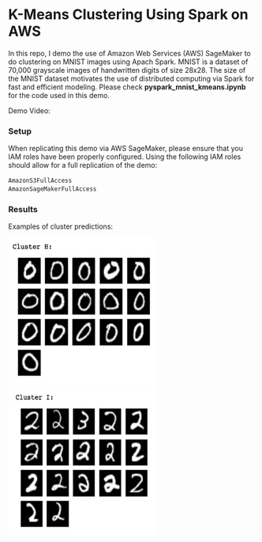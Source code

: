 # K-Means Clustering Using Spark on AWS

In this repo, I demo the use of Amazon Web Services (AWS) SageMaker to do clustering on MNIST images using Apach Spark. MNIST is a dataset of 70,000 grayscale images of handwritten digits of size 28x28. The size of the MNIST dataset motivates the use of distributed computing via Spark for fast and efficient modeling. Please check **pyspark_mnist_kmeans.ipynb** for the code used in this demo.

Demo Video:

### Setup

When replicating this demo via AWS SageMaker, please ensure that you IAM roles have been properly configured. Using the following IAM roles should allow for a full replication of the demo:

```bash
AmazonS3FullAccess
AmazonSageMakerFullAccess
```

### Results

Examples of cluster predictions:

<img src="https://github.com/AltamashRafiq/sparkkmeans/blob/main/img1.png" width="300" height="300">

<img src="https://github.com/AltamashRafiq/sparkkmeans/blob/main/img2.png" width="300" height="300">
